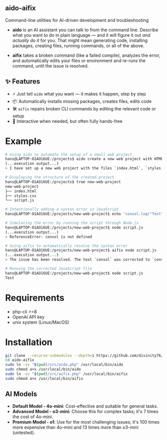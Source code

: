 ## aido-aifix
Command-line utilities for AI-driven development and troubleshooting

- **aido** is an AI assistant you can talk to from the command line. Describe what you want to do in plain language — and it will figure it out *and actually do it* for you. That might mean generating code, installing packages, creating files, running commands, or all of the above.
  
- **aifix** takes a broken command (like a failed compile), analyzes the error, and automatically edits your files or environment and re-runs the command, until the issue is resolved.

## ✨ Features

- ⚡ Just tell `aido` what you want — it makes it happen, step by step
- 📦 Automatically installs missing packages, creates files, edits code
- 🛠️ `aifix` repairs broken CLI commands by editing the relevant code or setup
- 💬 Interactive when needed, but often fully hands-free

# Example
```bash
# Using aido to automate the setup of a small web project
hans@LAPTOP-O1AO16UE:/projects$ aido create a new web project with HTML, CSS, and JavaScript
(...execution output...)
> I have set up a new web project with the files `index.html`, `styles.css`, and `script.js`.

# Displaying the structure of the created project
hans@LAPTOP-O1AO16UE:/projects$ tree new-web-project
new-web-project
├── index.html
├── styles.css
└── script.js

# Intentionally adding a syntax error in JavaScript
hans@LAPTOP-O1AO16UE:/projects/new-web-project$ echo 'consol.log("Test")' >> script.js

# Simulating the error by running the script through Node.js
hans@LAPTOP-O1AO16UE:/projects/new-web-project$ node script.js
(...execution output...)
> ReferenceError: consol is not defined

# Using aifix to automatically resolve the syntax error
hans@LAPTOP-O1AO16UE:/projects/new-web-project$ aifix node script.js
(...execution output...)
> The issue has been resolved. The text `consol` was corrected to `console`.

# Running the corrected JavaScript file
hans@LAPTOP-O1AO16UE:/projects/new-web-project$ node script.js
Test
```

# Requirements
- php-cli >=8
- OpenAI API key
- unix system (Linux/MacOS)
# Installation
```bash
git clone --recurse-submodules --depth=1 https://github.com/divinity76/aido-aifix.git
cd aido-aifix
sudo ln -sv "$(pwd)/src/aido.php" /usr/local/bin/aido
sudo chmod a+x /usr/local/bin/aido
sudo ln -sv "$(pwd)/src/aifix.php" /usr/local/bin/aifix
sudo chmod a+x /usr/local/bin/aifix
```
## AI Models

- **Default Model - 4o-mini**: Cost-effective and suitable for general tasks.
- **Advanced Model - o3-mini**: Choose this for complex tasks; it's 7 times the cost of 4o-mini.
- **Premium Model - o1**: Use for the most challenging issues; it's 100 times more expensive than 4o-mini and 13 times more than o3-mini (untested).

